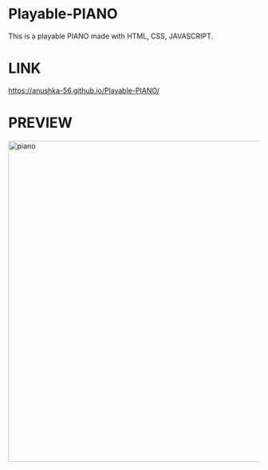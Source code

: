 # Playable-PIANO
This is a playable PIANO made with HTML, CSS, JAVASCRIPT.
# LINK
https://anushka-56.github.io/Playable-PIANO/
# PREVIEW
<img width="643" alt="piano" src="https://user-images.githubusercontent.com/127292604/226158124-9f8f01e8-f79e-46ab-9194-57fb88b4a037.png">
